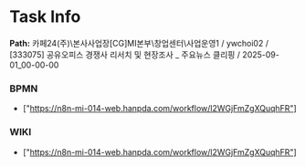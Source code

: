# Task Info

**Path:** 카페24(주)\본사사업장\[CG]MI본부\창업센터\사업운영1 / ywchoi02 / [333075] 공유오피스 경쟁사 리서치 및 현장조사 _ 주요뉴스 클리핑 / 2025-09-01_00-00-00

### BPMN
- ["https://n8n-mi-014-web.hanpda.com/workflow/l2WGjFmZgXQuqhFR"]

### WIKI
- ["https://n8n-mi-014-web.hanpda.com/workflow/l2WGjFmZgXQuqhFR"]

